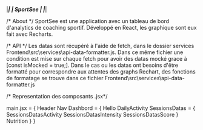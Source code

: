 |************|
|* SportSee *|
|************|

/* About */
    SportSee est une application avec un tableau de bord d'analytics de coaching sportif.
    Développé en React, les graphique sont eux fait avec Recharts.

/* API */
    Les datas sont récupéré à l'aide de fetch, dans le dossier services Frontend\src\services\api-data-formatter.js.
    Dans ce même fichier une condition est mise sur chaque fetch pour avoir des datas mocké grace à [const isMocked = true;].
    Dans le cas ou les datas ont besoins d'être formatté pour correspondre aux attentes des graphs Rechart,
    des fonctions de formatage se trouve dans ce fichier Frontend\src\services\api-data-formatter.js

/* Representation des composants .jsx*/

main.jsx = {
    Header
    Nav
    Dashbord = {
        Hello
        DailyActivity
        SessionsDatas = {
            SessionsDatasActivity
            SessionsDatasIntensity
            SessionsDatasScore
        }
        Nutrition
    }
}